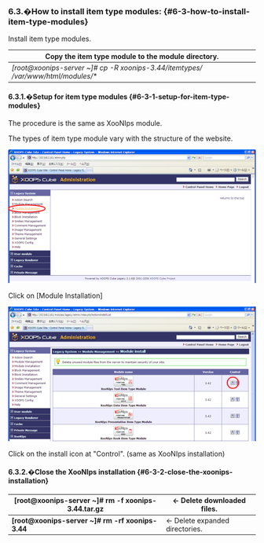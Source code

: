 ### 6.3.�How to install item type modules: {#6-3-how-to-install-item-type-modules}

Install item type modules.

| Copy the item type module to the module directory. |
| --- |
| **[root@xoonips-server ~]# cp -R xoonips-3.44/itemtypes/* /var/www/html/modules/** |

#### 6.3.1.�Setup for item type modules {#6-3-1-setup-for-item-type-modules}

The procedure is the same as XooNIps module.

The types of item type module vary with the structure of the website.

![](../../assets/xoonips-install03.png)

Click on [Module Installation]

![](../../assets/xoonips-install32.png)

Click on the install icon at &quot;Control&quot;. (same as XooNIps installation)

#### 6.3.2.�Close the XooNIps installation {#6-3-2-close-the-xoonips-installation}

| **[root@xoonips-server ~]# rm -f xoonips-3.44.tar.gz** | ← Delete downloaded files. |
| --- | --- |
| **[root@xoonips-server ~]# rm -rf xoonips-3.44** | ← Delete expanded directories. |